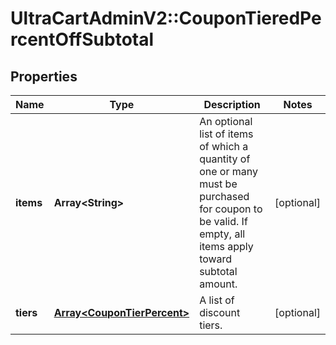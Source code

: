 # UltraCartAdminV2::CouponTieredPercentOffSubtotal

## Properties
Name | Type | Description | Notes
------------ | ------------- | ------------- | -------------
**items** | **Array&lt;String&gt;** | An optional list of items of which a quantity of one or many must be purchased for coupon to be valid.  If empty, all items apply toward subtotal amount. | [optional] 
**tiers** | [**Array&lt;CouponTierPercent&gt;**](CouponTierPercent.md) | A list of discount tiers. | [optional] 


